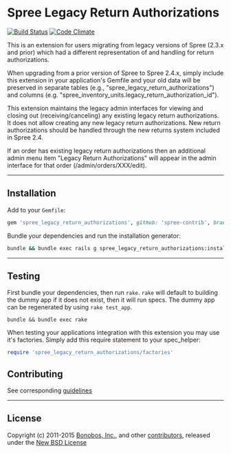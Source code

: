 # Spree Legacy Return Authorizations

[![Build Status](https://travis-ci.org/spree-contrib/spree_legacy_return_authorizations.svg?branch=master)](https://travis-ci.org/spree-contrib/spree_legacy_return_authorizations)
[![Code Climate](https://codeclimate.com/github/spree-contrib/spree_legacy_return_authorizations/badges/gpa.svg)](https://codeclimate.com/github/spree-contrib/spree_legacy_return_authorizations)

This is an extension for users migrating from legacy versions of Spree (2.3.x and prior) which had a different representation of and handling for return authorizations.

When upgrading from a prior version of Spree to Spree 2.4.x, simply include this extension in your application's Gemfile and your old data will be preserved in separate tables (e.g., "spree_legacy_return_authorizations") and columns (e.g. "spree_inventory_units.legacy_return_authorization_id").

This extension maintains the legacy admin interfaces for viewing and closing out (receiving/canceling) any existing legacy return authorizations. It does not allow creating any new legacy return authorizations.  New return authorizations should be handled through the new returns system included in Spree 2.4.

If an order has existing legacy return authorizations then an additional admin menu item "Legacy Return Authorizations" will appear in the admin interface for that order (/admin/orders/XXX/edit).

---

## Installation

Add to your `Gemfile`:

```ruby
gem 'spree_legacy_return_authorizations', github: 'spree-contrib', branch: 'master'
```

Bundle your dependencies and run the installation generator:

```bash
bundle && bundle exec rails g spree_legacy_return_authorizations:install
```

---

## Testing

First bundle your dependencies, then run `rake`. `rake` will default to building the dummy app if it does not exist, then it will run specs. The dummy app can be regenerated by using `rake test_app`.

```shell
bundle && bundle exec rake
```

When testing your applications integration with this extension you may use it's factories. Simply add this require statement to your spec_helper:

```ruby
require 'spree_legacy_return_authorizations/factories'
```

## Contributing

See corresponding [guidelines][1]

---

## License

Copyright (c) 2011-2015 [Bonobos, Inc.][2], and other [contributors][3], released under the [New BSD License][4]

[1]: https://github.com/spree-contrib/spree_legacy_return_authorizations/blob/master/CONTRIBUTING.md
[2]: https://github.com/bonobos
[3]: https://github.com/spree-contrib/spree_legacy_return_authorizations/contributors
[4]: https://github.com/spree-contrib/spree_legacy_return_authorizations/blob/master/LICENSE.md
